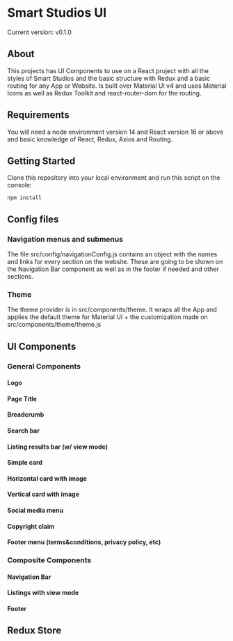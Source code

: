 # Smart Studios UI

Current version: v0.1.0

## About

This projects has UI Components to use on a React project with all the styles of Smart Studios and the basic structure with Redux and a basic routing for any App or Website. Is built over Material UI v4 and uses Material Icons as well as Redux Toolkit and react-router-dom for the routing.

## Requirements

You will need a node environment version 14 and React version 16 or above and basic knowledge of React, Redux, Axios and Routing.

## Getting Started

Clone this repository into your local environment and run this script on the console:

```
npm install
```

## Config files

### Navigation menus and submenus

The file src/config/navigationConfig.js contains an object with the names and links for every section on the website. These are going to be shown on the Navigation Bar component as well as in the footer if needed and other sections.

### Theme

The theme provider is in src/components/theme. It wraps all the App and applies the default theme for Material UI + the customization made on src/components/theme/theme.js

## UI Components

### General Components

#### Logo

#### Page Title

#### Breadcrumb

#### Search bar

#### Listing results bar (w/ view mode)

#### Simple card

#### Horizontal card with image

#### Vertical card with image

#### Social media menu

#### Copyright claim

#### Footer menu (terms&conditions, privacy policy, etc)

### Composite Components

#### Navigation Bar

#### Listings with view mode

#### Footer

## Redux Store
